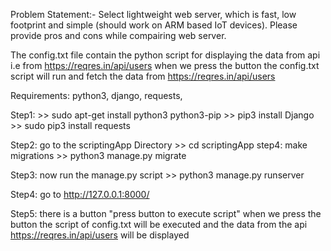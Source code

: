 Problem Statement:-
Select lightweight web server, which is fast, low footprint and simple (should work on ARM based IoT devices). Please provide pros and cons while compairing web server.

The config.txt file contain the python script for displaying the data from api  i.e from https://reqres.in/api/users
when we press the button the config.txt script will run and fetch the data from https://reqres.in/api/users

Requirements: python3, django, requests,

Step1:
        >> sudo apt-get install python3 python3-pip
        >> pip3 install Django
        >> sudo pip3 install requests

Step2:
      go to the scriptingApp Directory
      >> cd scriptingApp
step4:
      make migrations
      >> python3 manage.py migrate

Step3:
       now run the manage.py script
       >> python3 manage.py runserver

Step4:
        go to http://127.0.0.1:8000/

Step5:
        there is a button "press button to execute script"
        when we press the button the script of config.txt will be executed
        and the data from the api https://reqres.in/api/users will be displayed
